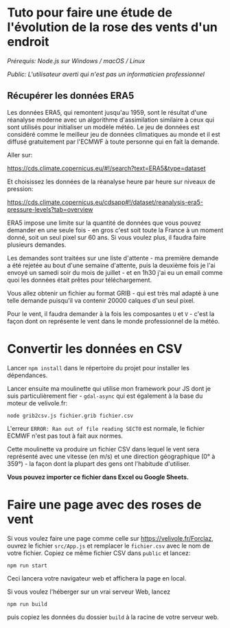 # Tuto pour faire une étude de l'évolution de la rose des vents d'un endroit

*Prérequis: Node.js sur Windows / macOS / Linux*

*Public: L'utilisateur averti qui n'est pas un informaticien professionnel*
## Récupérer les données ERA5

Les données ERA5, qui remontent jusqu'au 1959, sont le résultat d'une réanalyse moderne avec un algorithme d'assimilation similaire à ceux qui sont utilisés pour initialiser un modèle météo. Le jeu de données est considéré comme le meilleur jeu de données climatiques au monde et il est diffusé gratuitement par l'ECMWF à toute personne qui en fait la demande.

Aller sur:

https://cds.climate.copernicus.eu/#!/search?text=ERA5&type=dataset

Et choisissez les données de la réanalyse heure par heure sur niveaux de pression:

https://cds.climate.copernicus.eu/cdsapp#!/dataset/reanalysis-era5-pressure-levels?tab=overview

ERA5 impose une limite sur la quantité de données que vous pouvez demander en une seule fois - en gros c'est soit toute la France à un moment donné, soit un seul pixel sur 60 ans. Si vous voulez plus, il faudra faire plusieurs demandes.

Les demandes sont traitées sur une liste d'attente - ma première demande a été rejetée au bout d'une semaine d'attente, puis la deuxième fois je l'ai envoyé un samedi soir du mois de juillet - et en 1h30 j'ai eu un email comme quoi les données était prêtes pour téléchargement.

Vous allez obtenir un fichier au format GRIB - qui est très mal adapté à une telle demande puisqu'il va contenir 20000 calques d'un seul pixel.

Pour le vent, il faudra demander à la fois les composantes `U` et `V` - c'est la façon dont on représente le vent dans le monde professionnel de la météo.

# Convertir les données en CSV

Lancer `npm install` dans le répertoire du projet pour installer les dépendances.

Lancer ensuite ma moulinette qui utilise mon framework pour JS dont je suis particulièrement fier - `gdal-async` qui est également à la base du moteur de velivole.fr:

```
node grib2csv.js fichier.grib fichier.csv
```

L'erreur `ERROR: Ran out of file reading SECT0` est normale, le fichier ECMWF n'est pas tout à fait aux normes.

Cette moulinette va produire un fichier CSV dans lequel le vent sera représenté avec une vitesse (en m/s) et une direction géographique (0° à 359°) - la façon dont la plupart des gens ont l'habitude d'utiliser.

**Vous pouvez importer ce fichier dans Excel ou Google Sheets.**

# Faire une page avec des roses de vent

Si vous voulez faire une page comme celle sur https://velivole.fr/Forclaz, ouvrez le fichier `src/App.js` et remplacer le `fichier.csv` avec le nom de votre fichier. Copiez ce même fichier CSV dans `public` et lancez:

```
npm run start
````

Ceci lancera votre navigateur web et affichera la page en local.

Si vous voulez l'héberger sur un vrai serveur Web, lancez

```
npm run build
````

puis copiez les données du dossier `build` à la racine de votre serveur web.
